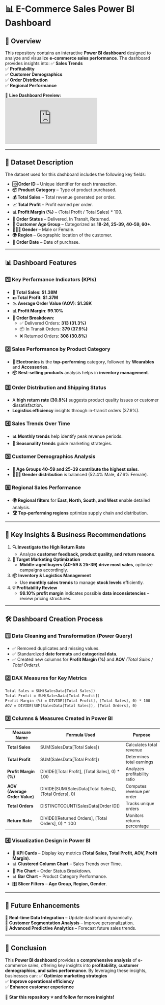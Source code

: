 # **📊 E-Commerce Sales Power BI Dashboard**

## **📌 Overview**
This repository contains an interactive **Power BI dashboard** designed to analyze and visualize **e-commerce sales performance**. The dashboard provides insights into:
✅ **Sales Trends**  
✅ **Profitability**  
✅ **Customer Demographics**  
✅ **Order Distribution**  
✅ **Regional Performance**  

📌 **Live Dashboard Preview:**  
![E-Commerce Sales Dashboard](https://github.com/TayyabInsights/PostgreSQL-Data-Analysis-Project/blob/main/E-commerce-Sales-Analysis-%26-Forecasting-Using-Data-Analytics-Project%20/PowerBI_Dashboards/ecommerce_sales%20Copy.pdf)

---

## **📂 Dataset Description**
The dataset used for this dashboard includes the following key fields:
- **🆔 Order ID** – Unique identifier for each transaction.
- **📦 Product Category** – Type of product purchased.
- **💰 Total Sales** – Total revenue generated per order.
- **📈 Total Profit** – Profit earned per order.
- **📊 Profit Margin (%)** – (Total Profit / Total Sales) * 100.
- **🚚 Order Status** – Delivered, In Transit, Returned.
- **👥 Customer Age Group** – Categorized as **18-24, 25-39, 40-59, 60+**.
- **🧑‍🤝‍🧑 Gender** – Male or Female.
- **🌍 Region** – Geographic location of the customer.
- **📅 Order Date** – Date of purchase.

---

## **📊 Dashboard Features**
### **1️⃣ Key Performance Indicators (KPIs)**
- **🛒 Total Sales**: **$1.38M**
- **💵 Total Profit**: **$1.37M**
- **📉 Average Order Value (AOV)**: **$1.38K**
- **📊 Profit Margin**: **99.10%**
- **🚚 Order Breakdown:**
  - ✅ Delivered Orders: **313 (31.3%)**
  - 📦 In Transit Orders: **379 (37.9%)**
  - ❌ Returned Orders: **308 (30.8%)**

### **2️⃣ Sales Performance by Product Category**
- **📡 Electronics** is the **top-performing** category, followed by **Wearables** and **Accessories**.
- **📦 Best-selling products** analysis helps in **inventory management**.

### **3️⃣ Order Distribution and Shipping Status**
- A **high return rate (30.8%)** suggests product quality issues or customer dissatisfaction.
- **Logistics efficiency** insights through in-transit orders (37.9%).

### **4️⃣ Sales Trends Over Time**
- **📊 Monthly trends** help identify peak revenue periods.
- **📅 Seasonality trends** guide marketing strategies.

### **5️⃣ Customer Demographics Analysis**
- **👥 Age Groups 40-59 and 25-39 contribute the highest sales**.
- **🧑‍🤝‍🧑 Gender distribution** is balanced (52.4% Male, 47.6% Female).

### **6️⃣ Regional Sales Performance**
- **🌍 Regional filters** for **East, North, South, and West** enable detailed analysis.
- **🏆 Top-performing regions** optimize supply chain and distribution.

---

## **📌 Key Insights & Business Recommendations**
1. **🔍 Investigate the High Return Rate**
   - Analyze **customer feedback, product quality, and return reasons**.
2. **🎯 Target Marketing Optimization**
   - **Middle-aged buyers (40-59 & 25-39) drive most sales**, optimize campaigns accordingly.
3. **📦 Inventory & Logistics Management**
   - Use **monthly sales trends** to manage **stock levels** efficiently.
4. **💡 Profitability Review**
   - **99.10% profit margin** indicates possible **data inconsistencies** – review pricing structures.

---

## **🛠 Dashboard Creation Process**

### **1️⃣ Data Cleaning and Transformation (Power Query)**
- ✅ Removed duplicates and missing values.
- ✅ Standardized **date formats** and **categorical data**.
- ✅ Created new columns for **Profit Margin (%)** and **AOV** *(Total Sales / Total Orders)*.

### **2️⃣ DAX Measures for Key Metrics**
```DAX
Total Sales = SUM(SalesData[Total Sales])
Total Profit = SUM(SalesData[Total Profit])
Profit Margin (%) = DIVIDE([Total Profit], [Total Sales], 0) * 100
AOV = DIVIDE(SUM(SalesData[Total Sales]), [Total Orders], 0)
```

### **3️⃣ Columns & Measures Created in Power BI**
| **Measure Name**           | **Formula Used**  | **Purpose** |
|---------------------------|-----------------|-------------|
| **Total Sales**          | SUM(SalesData[Total Sales]) | Calculates total revenue |
| **Total Profit**         | SUM(SalesData[Total Profit]) | Determines total earnings |
| **Profit Margin (%)**    | DIVIDE([Total Profit], [Total Sales], 0) * 100 | Analyzes profitability ratio |
| **AOV (Average Order Value)** | DIVIDE(SUM(SalesData[Total Sales]), [Total Orders], 0) | Computes revenue per order |
| **Total Orders**         | DISTINCTCOUNT(SalesData[Order ID]) | Tracks unique orders |
| **Return Rate**          | DIVIDE([Returned Orders], [Total Orders], 0) * 100 | Monitors returns percentage |

### **4️⃣ Visualization Design in Power BI**
- 📌 **KPI Cards** – Display key metrics **(Total Sales, Total Profit, AOV, Profit Margin)**.
- 📊 **Clustered Column Chart** – Sales Trends over Time.
- 🍕 **Pie Chart** – Order Status Breakdown.
- 📊 **Bar Chart** – Product Category Performance.
- 🎛 **Slicer Filters** – **Age Group, Region, Gender**.

---

## **🚀 Future Enhancements**
📌 **Real-time Data Integration** – Update dashboard dynamically.  
📌 **Customer Segmentation Analysis** – Improve personalization.  
📌 **Advanced Predictive Analytics** – Forecast future sales trends.  

---

## **📢 Conclusion**
This **Power BI dashboard** provides a **comprehensive analysis** of e-commerce sales, offering key insights into **profitability, customer demographics, and sales performance**. By leveraging these insights, businesses can:
✅ **Optimize marketing strategies**  
✅ **Improve operational efficiency**  
✅ **Enhance customer experience**  

📌 **Star this repository ⭐ and follow for more insights!**
